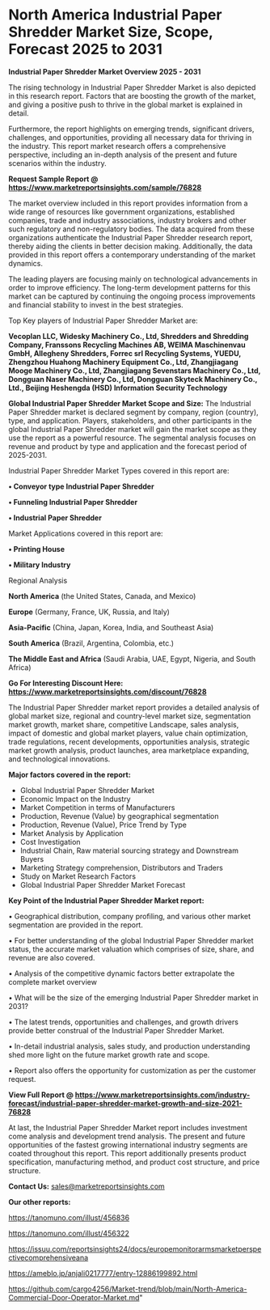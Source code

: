 # North America Industrial Paper Shredder Market Size, Scope, Forecast 2025 to 2031

<Strong> Industrial Paper Shredder Market Overview 2025 - 2031</strong>

The rising technology in Industrial Paper Shredder Market is also depicted in this research report. Factors that are boosting the growth of the market, and giving a positive push to thrive in the global market is explained in detail.

Furthermore, the report highlights on emerging trends, significant drivers, challenges, and opportunities, providing all necessary data for thriving in the industry. This report market research offers a comprehensive perspective, including an in-depth analysis of the present and future scenarios within the industry.

<strong>Request Sample Report @ <a href=https://www.marketreportsinsights.com/sample/76828>https://www.marketreportsinsights.com/sample/76828</a></strong>

The market overview included in this report provides information from a wide range of resources like government organizations, established companies, trade and industry associations, industry brokers and other such regulatory and non-regulatory bodies. The data acquired from these organizations authenticate the Industrial Paper Shredder research report, thereby aiding the clients in better decision making. Additionally, the data provided in this report offers a contemporary understanding of the market dynamics.

The leading players are focusing mainly on technological advancements in order to improve efficiency. The long-term development patterns for this market can be captured by continuing the ongoing process improvements and financial stability to invest in the best strategies.

Top Key players of Industrial Paper Shredder Market are:

<strong>Vecoplan LLC, Widesky Machinery Co., Ltd, Shredders and Shredding Company, Franssons Recycling Machines AB, WEIMA Maschinenvau GmbH, Allegheny Shredders, Forrec srl Recycling Systems, YUEDU, Zhengzhou Huahong Machinery Equipment Co., Ltd, Zhangjiagang Mooge Machinery Co., Ltd, Zhangjiagang Sevenstars Machinery Co., Ltd, Dongguan Naser Machinery Co., Ltd, Dongguan Skyteck Machinery Co., Ltd., Beijing Heshengda (HSD) Information Security Technology</strong>

<strong><b>Global Industrial Paper Shredder Market Scope and Size:</b></strong>
The Industrial Paper Shredder market is declared segment by company, region (country), type, and application. Players, stakeholders, and other participants in the global Industrial Paper Shredder market will gain the market scope as they use the report as a powerful resource. The segmental analysis focuses on revenue and product by type and application and the forecast period of 2025-2031.

Industrial Paper Shredder Market Types covered in this report are:

<strong>• Conveyor type Industrial Paper Shredder

• Funneling Industrial Paper Shredder

• Industrial Paper Shredder</strong>

Market Applications covered in this report are:

<strong>• Printing House

• Military Industry</strong> 

Regional Analysis

<strong>North America</strong> (the United States, Canada, and Mexico)

<strong>Europe</strong> (Germany, France, UK, Russia, and Italy)

<strong>Asia-Pacific</strong> (China, Japan, Korea, India, and Southeast Asia)

<strong>South America</strong> (Brazil, Argentina, Colombia, etc.)

<strong>The Middle East and Africa</strong> (Saudi Arabia, UAE, Egypt, Nigeria, and South Africa)

<strong>Go For Interesting Discount Here: <a href=https://www.marketreportsinsights.com/discount/76828>https://www.marketreportsinsights.com/discount/76828</a></strong>

The Industrial Paper Shredder market report provides a detailed analysis of global market size, regional and country-level market size, segmentation market growth, market share, competitive Landscape, sales analysis, impact of domestic and global market players, value chain optimization, trade regulations, recent developments, opportunities analysis, strategic market growth analysis, product launches, area marketplace expanding, and technological innovations.

<strong><b>Major factors covered in the report:</b></strong>
<ul>
  <li>Global Industrial Paper Shredder Market </li>
  <li>Economic Impact on the Industry</li>
  <li>Market Competition in terms of Manufacturers</li>
  <li>Production, Revenue (Value) by geographical segmentation</li>
  <li>Production, Revenue (Value), Price Trend by Type</li>
  <li>Market Analysis by Application</li>
  <li>Cost Investigation</li>
  <li>Industrial Chain, Raw material sourcing strategy and Downstream Buyers</li>
  <li>Marketing Strategy comprehension, Distributors and Traders</li>
  <li>Study on Market Research Factors</li>
  <li>Global Industrial Paper Shredder Market Forecast</li>
</ul>

<strong><b>Key Point of the Industrial Paper Shredder Market report:</b></strong>

• Geographical distribution, company profiling, and various other market segmentation are provided in the report.

• For better understanding of the global Industrial Paper Shredder market status, the accurate market valuation which comprises of size, share, and revenue are also covered.

• Analysis of the competitive dynamic factors better extrapolate the complete market overview

• What will be the size of the emerging Industrial Paper Shredder market in 2031?

• The latest trends, opportunities and challenges, and growth drivers provide better construal of the Industrial Paper Shredder Market.

• In-detail industrial analysis, sales study, and production understanding shed more light on the future market growth rate and scope.

• Report also offers the opportunity for customization as per the customer request.

<strong><b>View Full Report @ <a href=https://www.marketreportsinsights.com/industry-forecast/industrial-paper-shredder-market-growth-and-size-2021-76828>https://www.marketreportsinsights.com/industry-forecast/industrial-paper-shredder-market-growth-and-size-2021-76828</a></b></strong>


At last, the Industrial Paper Shredder Market report includes investment come analysis and development trend analysis. The present and future opportunities of the fastest growing international industry segments are coated throughout this report. This report additionally presents product specification, manufacturing method, and product cost structure, and price structure.

<strong>Contact Us:</strong>
sales@marketreportsinsights.com

<strong>Our other reports:</strong>

<a href=https://tanomuno.com/illust/456836>https://tanomuno.com/illust/456836</a>

<a href=https://tanomuno.com/illust/456322>https://tanomuno.com/illust/456322</a>

<a href=https://issuu.com/reportsinsights24/docs/europemonitorarmsmarketperspectivecomprehensiveana>https://issuu.com/reportsinsights24/docs/europemonitorarmsmarketperspectivecomprehensiveana</a>

<a href=https://ameblo.jp/anjali0217777/entry-12886199892.html>https://ameblo.jp/anjali0217777/entry-12886199892.html</a>

<a href=https://github.com/cargo4256/Market-trend/blob/main/North-America-Commercial-Door-Operator-Market.md>https://github.com/cargo4256/Market-trend/blob/main/North-America-Commercial-Door-Operator-Market.md</a>"
